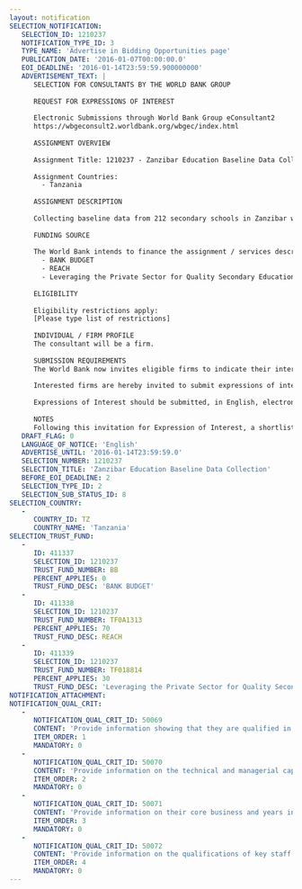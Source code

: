 ```yaml
---
layout: notification
SELECTION_NOTIFICATION: 
   SELECTION_ID: 1210237
   NOTIFICATION_TYPE_ID: 3
   TYPE_NAME: 'Advertise in Bidding Opportunities page'
   PUBLICATION_DATE: '2016-01-07T00:00:00.0'
   EOI_DEADLINE: '2016-01-14T23:59:59.900000000'
   ADVERTISEMENT_TEXT: |
      SELECTION FOR CONSULTANTS BY THE WORLD BANK GROUP
      
      REQUEST FOR EXPRESSIONS OF INTEREST
      
      Electronic Submissions through World Bank Group eConsultant2
      https://wbgeconsult2.worldbank.org/wbgec/index.html
      
      ASSIGNMENT OVERVIEW
      
      Assignment Title: 1210237 - Zanzibar Education Baseline Data Collection
      
      Assignment Countries:
        - Tanzania
      
      ASSIGNMENT DESCRIPTION
      
      Collecting baseline data from 212 secondary schools in Zanzibar which will be a focus of the new IDA financed education project titled Zanzibar Improving Students Prospects project (ZISP)
      
      FUNDING SOURCE
      
      The World Bank intends to finance the assignment / services described below under the following trust fund(s):
        - BANK BUDGET
        - REACH
        - Leveraging the Private Sector for Quality Secondary Education
      
      ELIGIBILITY
      
      Eligibility restrictions apply:
      [Please type list of restrictions]
      
      INDIVIDUAL / FIRM PROFILE
      The consultant will be a firm. 
      
      SUBMISSION REQUIREMENTS
      The World Bank now invites eligible firms to indicate their interest in providing the services.  Interested firms must provide information indicating that they are qualified to perform the services (brochures, description of similar assignments, experience in similar conditions, availability of appropriate skills among staff, etc. for firms; CV and cover letter for individuals).  Please note that the total size of all attachments should be less than 5MB.  Consultants may associate to enhance their qualifications.
      
      Interested firms are hereby invited to submit expressions of interest.
      
      Expressions of Interest should be submitted, in English, electronically through World Bank Group eTendering (https://wbgeconsult2.worldbank.org/wbgec/index.html)
      
      NOTES
      Following this invitation for Expression of Interest, a shortlist of qualified firms will be formally invited to submit proposals.  Shortlisting and selection will be subject to the availability of funding.
   DRAFT_FLAG: 0
   LANGUAGE_OF_NOTICE: 'English'
   ADVERTISE_UNTIL: '2016-01-14T23:59:59.0'
   SELECTION_NUMBER: 1210237
   SELECTION_TITLE: 'Zanzibar Education Baseline Data Collection'
   BEFORE_EOI_DEADLINE: 2
   SELECTION_TYPE_ID: 2
   SELECTION_SUB_STATUS_ID: 8
SELECTION_COUNTRY: 
   - 
      COUNTRY_ID: TZ
      COUNTRY_NAME: 'Tanzania'
SELECTION_TRUST_FUND: 
   - 
      ID: 411337
      SELECTION_ID: 1210237
      TRUST_FUND_NUMBER: BB
      PERCENT_APPLIES: 0
      TRUST_FUND_DESC: 'BANK BUDGET'
   - 
      ID: 411338
      SELECTION_ID: 1210237
      TRUST_FUND_NUMBER: TF0A1313
      PERCENT_APPLIES: 70
      TRUST_FUND_DESC: REACH
   - 
      ID: 411339
      SELECTION_ID: 1210237
      TRUST_FUND_NUMBER: TF018814
      PERCENT_APPLIES: 30
      TRUST_FUND_DESC: 'Leveraging the Private Sector for Quality Secondary Education'
NOTIFICATION_ATTACHMENT: 
NOTIFICATION_QUAL_CRIT: 
   - 
      NOTIFICATION_QUAL_CRIT_ID: 50069
      CONTENT: 'Provide information showing that they are qualified in the field of the assignment.'
      ITEM_ORDER: 1
      MANDATORY: 0
   - 
      NOTIFICATION_QUAL_CRIT_ID: 50070
      CONTENT: 'Provide information on the technical and managerial capabilities of the firm.'
      ITEM_ORDER: 2
      MANDATORY: 0
   - 
      NOTIFICATION_QUAL_CRIT_ID: 50071
      CONTENT: 'Provide information on their core business and years in business.'
      ITEM_ORDER: 3
      MANDATORY: 0
   - 
      NOTIFICATION_QUAL_CRIT_ID: 50072
      CONTENT: 'Provide information on the qualifications of key staff.'
      ITEM_ORDER: 4
      MANDATORY: 0
---
```

